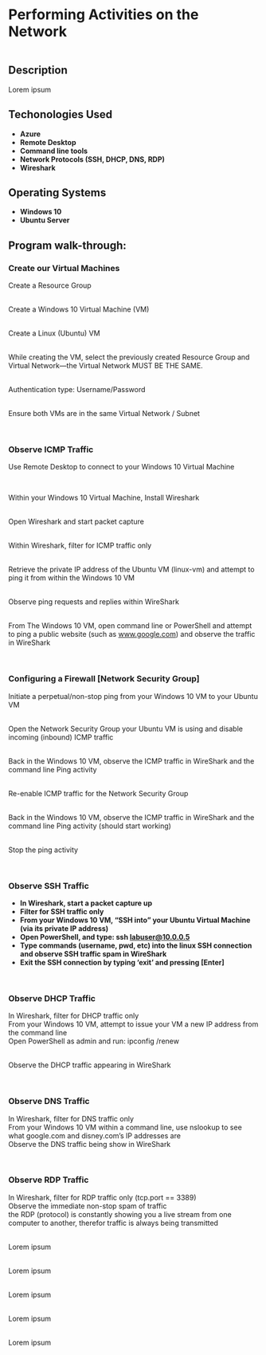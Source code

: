<h1>Performing Activities on the Network</h1>

![]()

<h2>Description</h2>
Lorem ipsum
<br />

<h2>Techonologies Used</h2>

- <b>Azure</b> 
- <b>Remote Desktop</b>
- <b>Command line tools</b>
- <b>Network Protocols (SSH, DHCP, DNS, RDP)</b>
- <b>Wireshark</b>

<h2>Operating Systems</h2>

- <b>Windows 10 </b> 
- <b>Ubuntu Server</b>

<h2>Program walk-through:</h2>

<h3>Create our Virtual Machines</h3>

Create a Resource Group <br/>
 
![]()
<br />
<br />
Create a Windows 10 Virtual Machine (VM) <br/>

![]()
<br />
<br />
Create a Linux (Ubuntu) VM <br/>

![]()
<br />
<br />
While creating the VM, select the previously created Resource Group and Virtual Network—the Virtual Network MUST BE THE SAME.  <br/>

![]()
<br />
<br />
Authentication type: Username/Password <br/>

![]()
<br />
<br />
Ensure both VMs are in the same Virtual Network / Subnet <br/>

![]()
<br />
<br />
<h3>Observe ICMP Traffic</h3>

Use Remote Desktop to connect to your Windows 10 Virtual Machine <br/>

![]()
<br />
<br />

Within your Windows 10 Virtual Machine, Install Wireshark <br/>

![]()
<br />
<br />
Open Wireshark and start packet capture <br/>

![]()
<br />
<br />
Within Wireshark, filter for ICMP traffic only <br/>

![]()
<br />
<br />
Retrieve the private IP address of the Ubuntu VM (linux-vm) and attempt to ping it from within the Windows 10 VM <br/>

![]()
<br />
<br />
Observe ping requests and replies within WireShark  <br/>

![]()
<br />
<br />
From The Windows 10 VM, open command line or PowerShell and attempt to ping a public website (such as www.google.com) and observe the traffic in WireShark  <br/>

![]()
<br />
<br />
<h3>Configuring a Firewall [Network Security Group]</h3>

Initiate a perpetual/non-stop ping from your Windows 10 VM to your Ubuntu VM <br/>

![]()
<br />
<br />
Open the Network Security Group your Ubuntu VM is using and disable incoming (inbound) ICMP traffic <br/>

![]()
<br />
<br />
Back in the Windows 10 VM, observe the ICMP traffic in WireShark and the command line Ping activity <br/>

![]()
<br />
<br />
Re-enable ICMP traffic for the Network Security Group <br/>

![]()
<br />
<br />
Back in the Windows 10 VM, observe the ICMP traffic in WireShark and the command line Ping activity (should start working) <br/>

![]()
<br />
<br />
Stop the ping activity <br/>

![]()
<br />
<br />
<h3>Observe SSH Traffic</h3>

- <b>In Wireshark, start a packet capture up</b> 
- <b>Filter for SSH traffic only</b>
- <b>From your Windows 10 VM, “SSH into” your Ubuntu Virtual Machine (via its private IP address)</b>
- <b>Open PowerShell, and type: ssh labuser@10.0.0.5</b>
- <b>Type commands (username, pwd, etc) into the linux SSH connection and observe SSH traffic spam in WireShark</b>
- <b>Exit the SSH connection by typing ‘exit’ and pressing [Enter]</b>

![]()
<br />
<br />
<h3>Observe DHCP Traffic</h3>

In Wireshark, filter for DHCP traffic only  <br/>
From your Windows 10 VM, attempt to issue your VM a new IP address from the command line <br/>
Open PowerShell as admin and run: ipconfig /renew <br/>

![]()
<br />
<br />
Observe the DHCP traffic appearing in WireShark  <br/>

![]()
<br />
<br />
<h3>Observe DNS Traffic</h3>

In Wireshark, filter for DNS traffic only <br/>
From your Windows 10 VM within a command line, use nslookup to see what google.com and disney.com’s IP addresses are <br/>
Observe the DNS traffic being show in WireShark <br/>

![]()
<br />
<br />
<h3>Observe RDP Traffic</h3>

In Wireshark, filter for RDP traffic only (tcp.port == 3389)  <br/>
Observe the immediate non-stop spam of traffic <br/>
the RDP (protocol) is constantly showing you a live stream from one computer to another, therefor traffic is always being transmitted  <br/>


![]()
<br />
<br />
Lorem ipsum  <br/>

![]()
<br />
<br />
Lorem ipsum  <br/>

![]()
<br />
<br />
Lorem ipsum  <br/>

![]()
<br />
<br />
Lorem ipsum  <br/>

![]()
<br />
<br />
Lorem ipsum  <br/>

![]()
<br />
<br />


<!--
 ```diff
- text in red
+ text in green
! text in orange
# text in gray
@@ text in purple (and bold)@@
```
--!>
